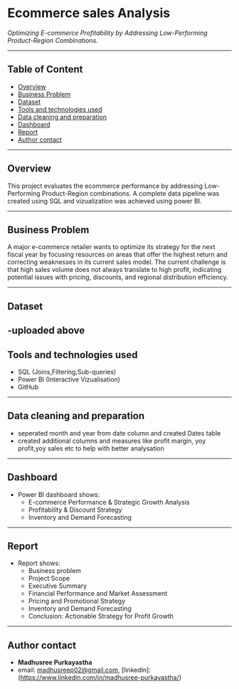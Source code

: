 # Ecommerce sales Analysis

_Optimizing E-commerce Profitability by Addressing Low-Performing Product-Region Combinations._

---

## Table of Content

- <a href="#overview">Overview</a>
- <a href="#business-problem">Business Problem</a>
- <a href="#dataset">Dataset</a>
- <a href="#tools-technologies-used">Tools and technologies used</a>
- <a href="#data-cleaning-preparation">Data cleaning and preparation</a>
- <a href="#dashboard">Dashboard</a>
- <a href="#report">Report</a>
- <a href="#author-contact">Author contact</a>

---

<h2><a class="anchor" id="overview"></a>Overview</h2>

This project evaluates the ecommerce performance by addressing Low-Performing Product-Region combinations. A complete data pipeline was created using SQL and vizualization was achieved using power BI.

---
<h2><a class="anchor" id="business-problem"></a>Business Problem</h2>

A major e-commerce retailer wants to optimize its strategy for the next fiscal year by focusing resources on areas that offer the highest return and correcting weaknesses in its current sales model. The current challenge is that high sales volume does not always translate to high profit, indicating potential issues with pricing, discounts, and regional distribution efficiency.

---

<h2><a class="anchor" id="dataset"></a>Dataset</h2>

-uploaded above 
---
<h2><a class="anchor" id="tools-technologies-used"></a>Tools and technologies used</h2>

- SQL (Joins,Filtering,Sub-queries)
- Power BI (Interactive Vizualisation)
- GitHub

---
<h2><a class="anchor" id="data-cleaning-preparation">Data cleaning and preparation</a></h2>

- seperated month and year from date column and created Dates table
- created additional columns and measures like profit margin, yoy profit,yoy sales etc to help with better analysation

---
<h2><a class="anchor" id="dashboard">Dashboard</a></h2>

- Power BI dashboard shows:
   - E-commerce Performance & Strategic Growth Analysis
   - Profitability & Discount Strategy
   - Inventory and Demand Forecasting

---
<h2><a class="anchor" id="report">Report</a></h2>

- Report shows:
  - Business problem
  - Project Scope
  - Executive Summary
  - Financial Performance and Market Assessment
  - Pricing and Promotional Strategy
  - Inventory and Demand Forecasting
  - Conclusion: Actionable Strategy for Profit Growth

---
<h2><a class="anchor" id="author-contact">Author contact</a></h2>

- **Madhusree Purkayastha**
- email: madhusreep02@gmail.com,  [linkedIn]:(https://www.linkedin.com/in/madhusree-purkayastha/)

